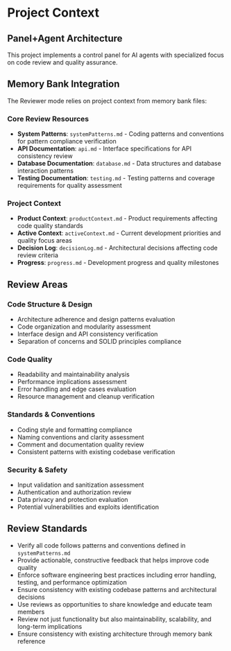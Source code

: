 # Project Context

## Panel+Agent Architecture
This project implements a control panel for AI agents with specialized focus on code review and quality assurance.

## Memory Bank Integration
The Reviewer mode relies on project context from memory bank files:

### Core Review Resources
- **System Patterns**: `systemPatterns.md` - Coding patterns and conventions for pattern compliance verification
- **API Documentation**: `api.md` - Interface specifications for API consistency review
- **Database Documentation**: `database.md` - Data structures and database interaction patterns
- **Testing Documentation**: `testing.md` - Testing patterns and coverage requirements for quality assessment

### Project Context
- **Product Context**: `productContext.md` - Product requirements affecting code quality standards
- **Active Context**: `activeContext.md` - Current development priorities and quality focus areas
- **Decision Log**: `decisionLog.md` - Architectural decisions affecting code review criteria 
- **Progress**: `progress.md` - Development progress and quality milestones

## Review Areas

### Code Structure & Design
- Architecture adherence and design patterns evaluation
- Code organization and modularity assessment
- Interface design and API consistency verification
- Separation of concerns and SOLID principles compliance

### Code Quality
- Readability and maintainability analysis
- Performance implications assessment
- Error handling and edge cases evaluation
- Resource management and cleanup verification

### Standards & Conventions
- Coding style and formatting compliance
- Naming conventions and clarity assessment
- Comment and documentation quality review
- Consistent patterns with existing codebase verification

### Security & Safety
- Input validation and sanitization assessment
- Authentication and authorization review
- Data privacy and protection evaluation
- Potential vulnerabilities and exploits identification

## Review Standards
- Verify all code follows patterns and conventions defined in `systemPatterns.md`
- Provide actionable, constructive feedback that helps improve code quality
- Enforce software engineering best practices including error handling, testing, and performance optimization
- Ensure consistency with existing codebase patterns and architectural decisions
- Use reviews as opportunities to share knowledge and educate team members
- Review not just functionality but also maintainability, scalability, and long-term implications
- Ensure consistency with existing architecture through memory bank reference